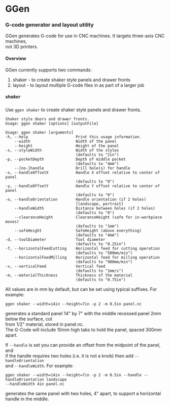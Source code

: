# GGen
### G-code generator and layout utility

GGen generates G-code for use in CNC machines. It targets three-axis CNC machines,  
not 3D printers.

#### Overview
GGen currently supports two commands:  
1. shaker - to create shaker style panels and drawer fronts
2. layout - to layout multiple G-code files in as part of a larger job

##### shaker
Use `ggen shaker` to create shaker style panels and drawer fronts.  
 
    Shaker style doors and drawer fronts.
    Usage: ggen shaker [options] [outputFile]
    
    Usage: ggen shaker [arguments]
    -h, --help                     Print this usage information.
        --width                    Width of the panel
        --height                   Height of the panel
    -s, --styleWidth               Width of the styles
                                   (defaults to "2in")
    -p, --pocketDepth              Depth of middle pocket
                                   (defaults to "4mm")
        --[no-]handle              Drill hole(s) for handle
    -x, --handleOffsetX            Handle X offset relative to center of panel
                                   (defaults to "0")
    -y, --handleOffsetY            Handle Y offset relative to center of panel
                                   (defaults to "0")
    -o, --handleOrientation        Handle orientation (if 2 holes)
                                   [landscape, portrait]
        --handleWidth              Distance between holes (if 2 holes)
                                   (defaults to "0")
        --clearanceHeight          ClearanceHeight (safe for in-workpiece moves)
                                   (defaults to "1mm")
        --safeHeight               SafeHeight (above everything)
                                   (defaults to "4mm")
    -d, --toolDiameter             Tool diameter
                                   (defaults to "0.25in")
    -f, --horizontalFeedCutting    Horizontal feed for cutting operation
                                   (defaults to "500mm/min")
        --horizontalFeedMilling    Horizontal feed for milling operation
                                   (defaults to "900mm/min")
    -v, --verticalFeed             Vertical feed
                                   (defaults to "1mm/s")
    -m, --materialThickness        Thickness of the material
                                   (defaults to "0.75in")

All values are in mm by default, but can be set using typical suffixes. For example:

    ggen shaker --width=14in --height=7in -p 2 -m 0.5in panel.nc

generates a standard panel 14" by 7" with the middle recessed panel 2mm below the surface, cut  
from 1/2" material, stored in panel.nc.  
The G-Code will include 10mm high tabs to hold the panel, spaced 300mm apart. 

If `--handle` is set you can provide an offset from the midpoint of the panel, and  
if the handle requires two holes (i.e. it is not a knob) then add `--handleOrientation`  
and `--handleWidth`.  For example:  

    ggen shaker --width=14in --height=7in -p 2 -m 0.5in --handle --handleOrientation landscape  
    --handleWidth 4in panel.nc
   
generates the same panel with two holes, 4" apart, to support a horizontal handle in the middle.